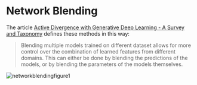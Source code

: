 # Network Blending

The article [Active Divergence with Generative Deep Learning - A Survey and Taxonomy](https://arxiv.org/abs/2107.05599) defines these methods in this way:

> Blending multiple models trained on different dataset allows
for more control over the combination of learned features
from different domains. This can either be done by blending
the predictions of the models, or by blending the parameters
of the models themselves.

![networkblendingfigure1](https://drive.google.com/uc?export=view&id=1tPGYiux4dRjY6xBaLV-I3qDqtJSgyJlq)
